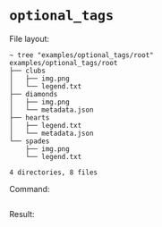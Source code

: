 # `optional_tags`

File layout:

```
~ tree "examples/optional_tags/root"
examples/optional_tags/root
├── clubs
│   ├── img.png
│   └── legend.txt
├── diamonds
│   ├── img.png
│   └── metadata.json
├── hearts
│   ├── legend.txt
│   └── metadata.json
└── spades
    ├── img.png
    └── legend.txt

4 directories, 8 files
```

Command:

```

```

Result:

```json

```
